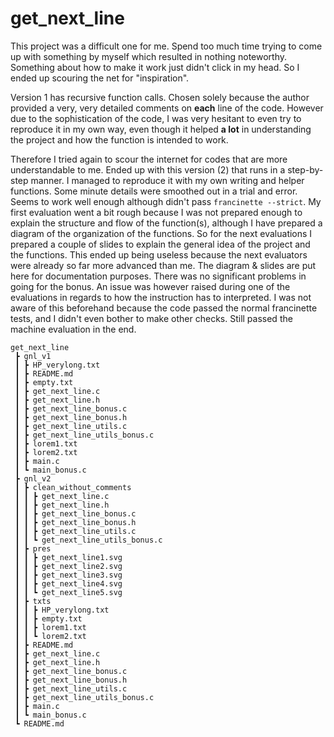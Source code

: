 # get_next_line

This project was a difficult one for me. Spend too much time trying to come up with something by myself which resulted in nothing noteworthy. Something about how to make it work just didn't click in my head. So I ended up scouring the net for "inspiration". 

Version 1 has recursive function calls. Chosen solely because the author provided a very, very detailed comments on **each** line of the code. However due to the sophistication of the code, I was very hesitant to even try to reproduce it in my own way, even though it helped **a lot** in understanding the project and how the function is intended to work.

Therefore I tried again to scour the internet for codes that are more understandable to me. Ended up with this version (2) that runs in a step-by-step manner. I managed to reproduce it with my own writing and helper functions. Some minute details were smoothed out in a trial and error. Seems to work well enough although didn't pass `francinette --strict`. My first evaluation went a bit rough because I was not prepared enough to explain the structure and flow of the function(s), although I have prepared a diagram of the organization of the functions. So for the next evaluations I prepared a couple of slides to explain the general idea of the project and the functions. This ended up being useless because the next evaluators were already so far more advanced than me. The diagram & slides are put here for documentation purposes.
There was no significant problems in going for the bonus. An issue was however raised during one of the evaluations in regards to how the instruction has to interpreted. I was not aware of this beforehand because the code passed the normal francinette tests, and I didn't even bother to make other checks. Still passed the machine evaluation in the end.

```
get_next_line
 ┣ gnl_v1
 ┃ ┣ HP_verylong.txt
 ┃ ┣ README.md
 ┃ ┣ empty.txt
 ┃ ┣ get_next_line.c
 ┃ ┣ get_next_line.h
 ┃ ┣ get_next_line_bonus.c
 ┃ ┣ get_next_line_bonus.h
 ┃ ┣ get_next_line_utils.c
 ┃ ┣ get_next_line_utils_bonus.c
 ┃ ┣ lorem1.txt
 ┃ ┣ lorem2.txt
 ┃ ┣ main.c
 ┃ ┗ main_bonus.c
 ┣ gnl_v2
 ┃ ┣ clean_without_comments
 ┃ ┃ ┣ get_next_line.c
 ┃ ┃ ┣ get_next_line.h
 ┃ ┃ ┣ get_next_line_bonus.c
 ┃ ┃ ┣ get_next_line_bonus.h
 ┃ ┃ ┣ get_next_line_utils.c
 ┃ ┃ ┗ get_next_line_utils_bonus.c
 ┃ ┣ pres
 ┃ ┃ ┣ get_next_line1.svg
 ┃ ┃ ┣ get_next_line2.svg
 ┃ ┃ ┣ get_next_line3.svg
 ┃ ┃ ┣ get_next_line4.svg
 ┃ ┃ ┗ get_next_line5.svg
 ┃ ┣ txts
 ┃ ┃ ┣ HP_verylong.txt
 ┃ ┃ ┣ empty.txt
 ┃ ┃ ┣ lorem1.txt
 ┃ ┃ ┗ lorem2.txt
 ┃ ┣ README.md
 ┃ ┣ get_next_line.c
 ┃ ┣ get_next_line.h
 ┃ ┣ get_next_line_bonus.c
 ┃ ┣ get_next_line_bonus.h
 ┃ ┣ get_next_line_utils.c
 ┃ ┣ get_next_line_utils_bonus.c
 ┃ ┣ main.c
 ┃ ┗ main_bonus.c
 ┗ README.md
```

